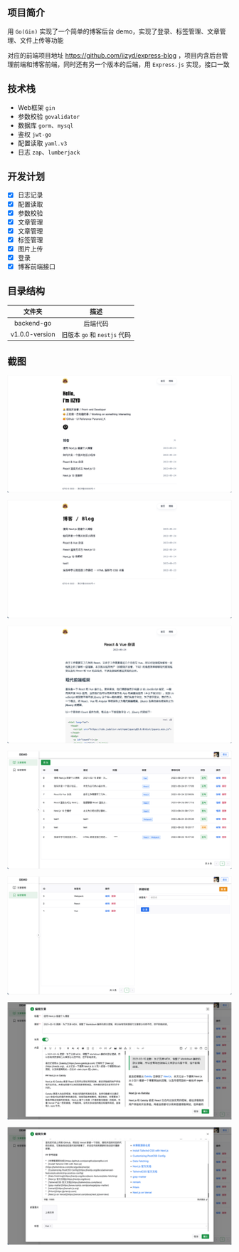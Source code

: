 ## 项目简介

用 `Go(Gin)` 实现了一个简单的博客后台 demo，实现了登录、标签管理、文章管理、文件上传等功能

对应的前端项目地址 https://github.com/iizyd/express-blog ，项目内含后台管理前端和博客前端，同时还有另一个版本的后端，用 `Express.js` 实现，接口一致

## 技术栈

- Web框架 `gin`
- 参数校验 `govalidator` 
- 数据库 `gorm`、`mysql`
- 鉴权 `jwt-go` 
- 配置读取 `yaml.v3`
- 日志 `zap`、`lumberjack`

## 开发计划

- [x] 日志记录
- [x] 配置读取
- [x] 参数校验
- [x] 文章管理
- [x] 文章管理
- [x] 标签管理
- [x] 图片上传
- [x] 登录
- [x] 博客前端接口

## 目录结构

|  文件夹 | 描述  |
|  :----:  | :----: |
| backend-go  | 后端代码 |
| v1.0.0-version | 旧版本 `go` 和 `nestjs` 代码 |

## 截图
![blog-1](https://raw.githubusercontent.com/iizyd/express-blog/main/pic/blog-1.png)

![blog-2](https://raw.githubusercontent.com/iizyd/express-blog/main/pic/blog-2.png)

![blog-3](https://raw.githubusercontent.com/iizyd/express-blog/main/pic/blog-3.png)

![frontend-1](https://raw.githubusercontent.com/iizyd/express-blog/main/pic/frontend-1.png)

![frontend-2](https://raw.githubusercontent.com/iizyd/express-blog/main/pic/frontend-2.png)

![frontend-3](https://raw.githubusercontent.com/iizyd/express-blog/main/pic/frontend-3.png)

![frontend-4](https://raw.githubusercontent.com/iizyd/express-blog/main/pic/frontend-4.png)
